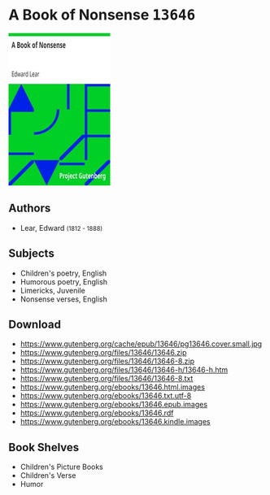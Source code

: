 # A Book of Nonsense <kbd>13646</kbd>

![](./cover.medium.jpg "")

## Authors


 - Lear, Edward <small>(1812 - 1888)</small>

## Subjects


 - Children's poetry, English
 - Humorous poetry, English
 - Limericks, Juvenile
 - Nonsense verses, English

## Download


 - https://www.gutenberg.org/cache/epub/13646/pg13646.cover.small.jpg
 - https://www.gutenberg.org/files/13646/13646.zip
 - https://www.gutenberg.org/files/13646/13646-8.zip
 - https://www.gutenberg.org/files/13646/13646-h/13646-h.htm
 - https://www.gutenberg.org/files/13646/13646-8.txt
 - https://www.gutenberg.org/ebooks/13646.html.images
 - https://www.gutenberg.org/ebooks/13646.txt.utf-8
 - https://www.gutenberg.org/ebooks/13646.epub.images
 - https://www.gutenberg.org/ebooks/13646.rdf
 - https://www.gutenberg.org/ebooks/13646.kindle.images

## Book Shelves


 - Children's Picture Books
 - Children's Verse
 - Humor
